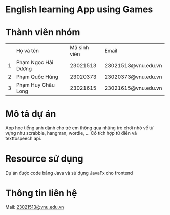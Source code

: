# English learning App using Games

# Thành viên nhóm 

<center>
	<table>
		<th>
			<td>Họ và tên</td>
			<td>Mã sinh viên</td>
			<td>Email</td>
		</th>
		<tr>
			<td>1</td>
			<td>Phạm Ngọc Hải Dương</td>
			<td>23021513</td>
			<td>23021513@vnu.edu.vn</td>
		</tr>
		<tr>
			<td>2</td>
			<td>Phạm Quốc Hùng</td>
			<td>23020373</td>
			<td>23020373@vnu.edu.vn</td>
		</tr>
		<tr>
			<td>3</td>
			<td>Phạm Huy Châu Long</td>
			<td>23021615</td>
			<td>23021615@vnu.edu.vn</td>
		</tr>
	</table>
</center>

# Mô tả dự án
App học tiếng anh dành cho trẻ em thông qua những trò chơi nhỏ về từ vựng như scrabble, hangman, wordle, ... Có tích hợp từ điển và texttospeech api.

# Resource sử dụng 
Dự án được code bằng Java và sử dụng JavaFx cho frontend

# Thông tin liên hệ
Mail: 23021513@vnu.edu.vn
